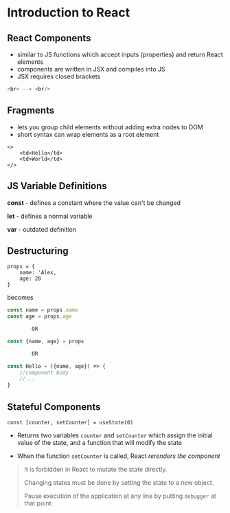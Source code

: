# Introduction to React

## React Components
- similar to JS functions which accept inputs (properties) and return React elements
- components are written in JSX and compiles into JS
- JSX requires closed brackets
```js
<br> --> <br/>
```

## Fragments
- lets you group child elements without adding extra nodes to DOM
- short syntax can wrap elements as a root element
```
<>
    <td>Hello</td>
    <td>World</td>
</>
```

## JS Variable Definitions
**const** - defines a constant where the value can't be changed

**let** - defines a normal variable

**var** - outdated definition

## Destructuring
```
props = {
    name: 'Alex,
    age: 28
}
```
becomes
```js
const name = props.name
const age = props.age

        OR

const {name, age} = props

        OR

const Hello = ({name, age}) => {
    //component body
    //...
}
```

## Stateful Components
```
const [counter, setCounter] = useState(0)
```
- Returns two variables ```counter``` and ```setCounter``` which assign the initial value of the state, and a function that will modify the state

- When the function ```setCounter``` is called, React *rerenders the component*

>It is forbidden in React to mutate the state directly.
>
>Changing states must be done by setting the state to a new object.
>
>Pause execution of the application at any line by putting ```debugger``` at that point.